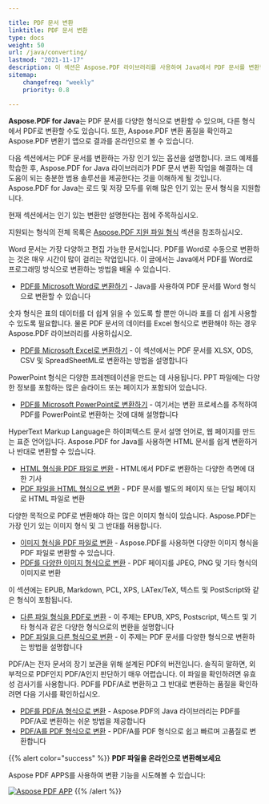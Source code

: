 ```yaml
---

title: PDF 문서 변환  
linktitle: PDF 문서 변환  
type: docs  
weight: 50  
url: /java/converting/  
lastmod: "2021-11-17"  
description: 이 섹션은 Aspose.PDF 라이브러리를 사용하여 Java에서 PDF 문서를 변환할 수 있는 모든 가능한 옵션에 대한 설명을 포함합니다.  
sitemap:  
    changefreq: "weekly"  
    priority: 0.8  

---
```


**Aspose.PDF for Java**는 PDF 문서를 다양한 형식으로 변환할 수 있으며, 다른 형식에서 PDF로 변환할 수도 있습니다. 또한, Aspose.PDF 변환 품질을 확인하고 Aspose.PDF 변환기 앱으로 결과를 온라인으로 볼 수 있습니다.

다음 섹션에서는 PDF 문서를 변환하는 가장 인기 있는 옵션을 설명합니다. 코드 예제를 학습한 후, Aspose.PDF for Java 라이브러리가 PDF 문서 변환 작업을 해결하는 데 도움이 되는 충분한 범용 솔루션을 제공한다는 것을 이해하게 될 것입니다. Aspose.PDF for Java는 로드 및 저장 모두를 위해 많은 인기 있는 문서 형식을 지원합니다.

현재 섹션에서는 인기 있는 변환만 설명한다는 점에 주목하십시오.

지원되는 형식의 전체 목록은 [Aspose.PDF 지원 파일 형식](https://docs.aspose.com/pdf/java/supported-file-formats/) 섹션을 참조하십시오.

Word 문서는 가장 다양하고 편집 가능한 문서입니다. PDF를 Word로 수동으로 변환하는 것은 매우 시간이 많이 걸리는 작업입니다. 이 글에서는 Java에서 PDF를 Word로 프로그래밍 방식으로 변환하는 방법을 배울 수 있습니다.

- [PDF를 Microsoft Word로 변환하기](/pdf/java/convert-pdf-to-word/) - Java를 사용하여 PDF 문서를 Word 형식으로 변환할 수 있습니다

숫자 형식은 표의 데이터를 더 쉽게 읽을 수 있도록 할 뿐만 아니라 표를 더 쉽게 사용할 수 있도록 필요합니다. 물론 PDF 문서의 데이터를 Excel 형식으로 변환해야 하는 경우 Aspose.PDF 라이브러리를 사용하십시오.

- [PDF를 Microsoft Excel로 변환하기](/pdf/java/convert-pdf-to-excel/) - 이 섹션에서는 PDF 문서를 XLSX, ODS, CSV 및 SpreadSheetML로 변환하는 방법을 설명합니다

PowerPoint 형식은 다양한 프레젠테이션을 만드는 데 사용됩니다. PPT 파일에는 다양한 정보를 포함하는 많은 슬라이드 또는 페이지가 포함되어 있습니다.

- [PDF를 Microsoft PowerPoint로 변환하기](/pdf/java/convert-pdf-to-powerpoint/) - 여기서는 변환 프로세스를 추적하여 PDF를 PowerPoint로 변환하는 것에 대해 설명합니다

HyperText Markup Language은 하이퍼텍스트 문서 설명 언어로, 웹 페이지를 만드는 표준 언어입니다. Aspose.PDF for Java를 사용하면 HTML 문서를 쉽게 변환하거나 반대로 변환할 수 있습니다.

- [HTML 형식을 PDF 파일로 변환](/pdf/java/convert-html-to-pdf/) - HTML에서 PDF로 변환하는 다양한 측면에 대한 기사
- [PDF 파일을 HTML 형식으로 변환](/pdf/java/convert-pdf-to-html/) - PDF 문서를 별도의 페이지 또는 단일 페이지로 HTML 파일로 변환

다양한 목적으로 PDF로 변환해야 하는 많은 이미지 형식이 있습니다. Aspose.PDF는 가장 인기 있는 이미지 형식 및 그 반대를 허용합니다.

- [이미지 형식을 PDF 파일로 변환](/pdf/java/convert-images-format-to-pdf/) - Aspose.PDF를 사용하면 다양한 이미지 형식을 PDF 파일로 변환할 수 있습니다.
- [PDF를 다양한 이미지 형식으로 변환](/pdf/java/convert-pdf-to-images-format/) - PDF 페이지를 JPEG, PNG 및 기타 형식의 이미지로 변환

이 섹션에는 EPUB, Markdown, PCL, XPS, LATex/TeX, 텍스트 및 PostScript와 같은 형식이 포함됩니다.

- [다른 파일 형식을 PDF로 변환](/pdf/java/convert-other-files-to-pdf/) - 이 주제는 EPUB, XPS, Postscript, 텍스트 및 기타 형식과 같은 다양한 형식으로의 변환을 설명합니다
- [PDF 파일을 다른 형식으로 변환](/pdf/java/convert-pdf-to-other-files/) - 이 주제는 PDF 문서를 다양한 형식으로 변환하는 방법을 설명합니다

PDF/A는 전자 문서의 장기 보관을 위해 설계된 PDF의 버전입니다. 솔직히 말하면, 외부적으로 PDF인지 PDF/A인지 판단하기 매우 어렵습니다. 이 파일을 확인하려면 유효성 검사기를 사용합니다. PDF를 PDF/A로 변환하고 그 반대로 변환하는 품질을 확인하려면 다음 기사를 확인하십시오.

- [PDF를 PDF/A 형식으로 변환](/pdf/java/convert-pdf-to-pdfa/) - Aspose.PDF의 Java 라이브러리는 PDF를 PDF/A로 변환하는 쉬운 방법을 제공합니다
- [PDF/A를 PDF 형식으로 변환](/pdf/java/convert-pdfa-to-pdf/) - PDF/A를 PDF 형식으로 쉽고 빠르며 고품질로 변환합니다

{{% alert color="success" %}}
**PDF 파일을 온라인으로 변환해보세요**


Aspose PDF APPS를 사용하여 변환 기능을 시도해볼 수 있습니다:

[![Aspose PDF APP](app.png)](https://products.aspose.app/pdf/conversion)
{{% /alert %}}

